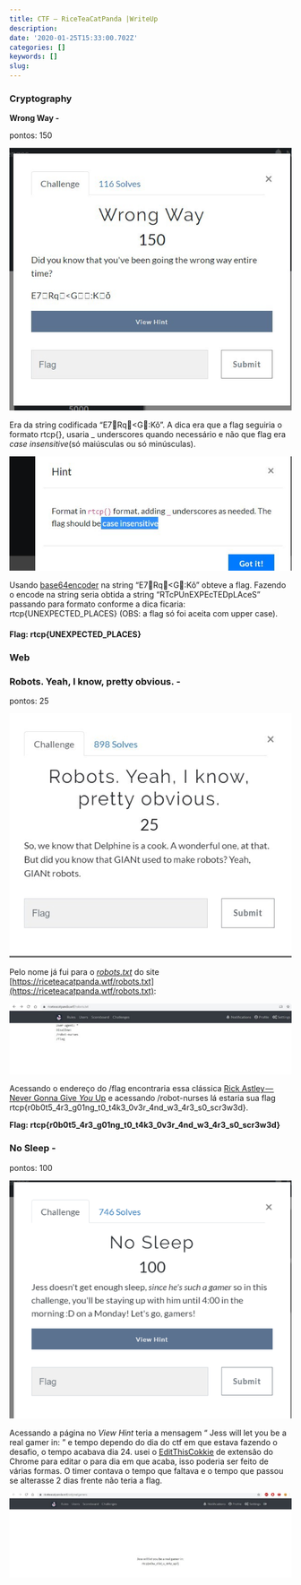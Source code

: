 ```yaml
---
title: CTF — RiceTeaCatPanda |WriteUp
description:
date: '2020-01-25T15:33:00.702Z'
categories: []
keywords: []
slug: 
---
```


### Cryptography

**Wrong Way -**

pontos: 150

![](img/1__z__XEWR78kIzl3E5McWPn6g.jpeg)

Era da string codificada “E7Rq<G:Kǒ”. A dica era que a flag seguiria o formato rtcp{}, usaria \_ underscores quando necessário e não que flag era _case insensitive_(só maiúsculas ou só minúsculas).

![dica](img/1__EOEXnWaQxtb8u0ZT4L8wtw.jpeg)

Usando [base64encoder](https://www.base64encode.org/) na string “E7Rq<G:Kǒ” obteve a flag. Fazendo o encode na string seria obtida a string “RTcPUnEXPEcTEDpLAceS” passando para formato conforme a dica ficaria: rtcp{UNEXPECTED\_PLACES} (OBS: a flag só foi aceita com upper case).

#### Flag: rtcp{UNEXPECTED\_PLACES}

### Web

### Robots. Yeah, I know, pretty obvious. -

pontos: 25

![enunciado](img/1__c9ZZtdf4iqPKqS6YVwNvkg.jpeg)

Pelo nome já fui para o [_robots.txt_](https://rockcontent.com/blog/robots-txt/)  do site [https://riceteacatpanda.wtf/robots.txt](https://riceteacatpanda.wtf/robots.txt):

![](img\1__X__qJqkvLkMM2sg9Yguh__uA.jpeg)

Acessando o endereço do /flag encontraria essa clássica [Rick Astley — Never Gonna Give _You_ Up](https://youtu.be/dQw4w9WgXcQ) e acessando /robot-nurses lá estaria sua flag rtcp{r0b0t5\_4r3\_g01ng\_t0\_t4k3\_0v3r\_4nd\_w3\_4r3\_s0\_scr3w3d}.

**Flag: rtcp{r0b0t5\_4r3\_g01ng\_t0\_t4k3\_0v3r\_4nd\_w3\_4r3\_s0\_scr3w3d}**

### No Sleep -

pontos: 100

![enunciado](img/1__k8vRkxIyBbnWLNHltjo__hg.png)

Acessando a página no _View Hint_ teria a mensagem “ Jess will let you be a real gamer in: ” e tempo dependo do dia do ctf em que estava fazendo o desafio, o tempo acabava dia 24. usei o [EditThisCokkie](http://www.editthiscookie.com/) de extensão do Chrome para editar o para dia em que acaba, isso poderia ser feito de várias formas. O timer contava o tempo que faltava e o tempo que passou se alterasse 2 dias frente não teria a flag.

![](img/1__PBOCIh7zdq99XMB9NikymA.jpeg)
